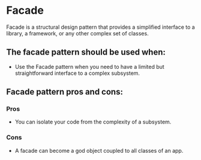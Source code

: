 # Facade

Facade is a structural design pattern that provides a simplified interface to a library, a framework, or any other complex set of classes.

## The facade pattern should be used when:
-  Use the Facade pattern when you need to have a limited but straightforward interface to a complex subsystem.

## Facade pattern pros and cons:

### Pros
- You can isolate your code from the complexity of a subsystem.

### Cons
-   A facade can become a god object coupled to all classes of an app.